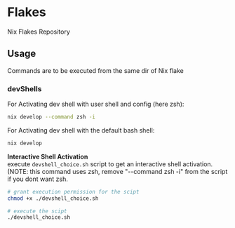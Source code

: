 # Flakes
Nix Flakes Repository

## Usage
Commands are to be executed from the same dir of Nix flake 
### devShells 

For Activating dev shell with user shell and config  (here zsh):

```bash
nix develop --command zsh -i
```

For Activating dev shell with the default bash shell:

```bash
nix develop 
```
**Interactive Shell Activation**<br>
execute `devshell_choice.sh` script to get an interactive shell activation.(NOTE: this command uses zsh, remove "--command zsh -i"  from the script if you dont want zsh.

```bash
# grant execution permission for the scipt
chmod +x ./devshell_choice.sh
```


```bash
# execute the scipt 
./devshell_choice.sh
```






